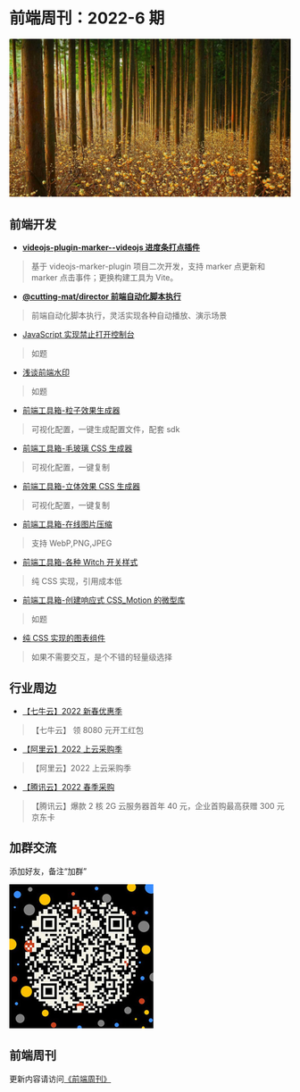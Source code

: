 # 前端周刊：2022-6 期

[![](/img/bing/20220413.jpg?imageView2/2/w/960)](https://cn.bing.com/search?q=结香花)

## 前端开发

- [**videojs-plugin-marker--videojs 进度条打点插件**](https://github.com/tower1229/videojs-plugin-marker)

> 基于 videojs-marker-plugin 项目二次开发，支持 marker 点更新和 marker 点击事件；更换构建工具为 Vite。

- [**@cutting-mat/director 前端自动化脚本执行**](https://cutting-mat.github.io/director/#/)

> 前端自动化脚本执行，灵活实现各种自动播放、演示场景

- [JavaScript 实现禁止打开控制台](https://www.jianshu.com/p/010469f8ac2f)

> 如题

- [浅谈前端水印](https://zhuanlan.zhihu.com/p/378138205)

> 如题

- [前端工具箱-粒子效果生成器](https://vincentgarreau.com/particles.js/)

> 可视化配置，一键生成配置文件，配套 sdk

- [前端工具箱-毛玻璃 CSS 生成器](https://hype4.academy/tools/glassmorphism-generator)

> 可视化配置，一键复制

- [前端工具箱-立体效果 CSS 生成器](https://hype4.academy/tools/neumorphism-generator)

> 可视化配置，一键复制

- [前端工具箱-在线图片压缩](https://tinypng.com/)

> 支持 WebP,PNG,JPEG

- [前端工具箱-各种 Witch 开关样式](https://jnkkkk.github.io/MoreToggles.css/)

> 纯 CSS 实现，引用成本低

- [前端工具箱-创建响应式 CSS_Motion 的微型库](https://github.com/jh3y/meanderer)

> 如题

- [纯 CSS 实现的图表组件](https://chartscss.org/charts/)

> 如果不需要交互，是个不错的轻量级选择

## 行业周边

- [【七牛云】2022 新春优惠季](https://s.qiniu.com/mIzQNn)

> 【七牛云】 领 8080 元开工红包

- [【阿里云】2022 上云采购季](https://www.aliyun.com/minisite/goods?taskPkg=2022cgj&pkgSid=290788&userCode=y31qmczl)

> 【阿里云】2022 上云采购季

- [【腾讯云】2022 春季采购](https://curl.qcloud.com/qBTP1dai)

> 【腾讯云】爆款 2 核 2G 云服务器首年 40 元，企业首购最高获赠 300 元京东卡

## 加群交流

添加好友，备注“加群”

![refned_x](/img/a/refined-x.jpg)

## 前端周刊

更新内容请访问[《前端周刊》](https://frontend-weekly.com/)
